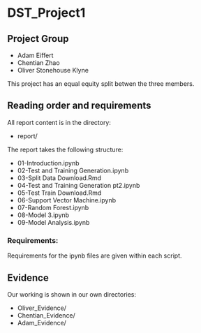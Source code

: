# DST_Project1

## Project Group

* Adam Eiffert
* Chentian Zhao
* Oliver Stonehouse Klyne

This project has an equal equity split betwen the three members.

## Reading order and requirements

All report content is in the directory:

* report/

The report takes the following structure:

* 01-Introduction.ipynb
* 02-Test and Training Generation.ipynb
* 03-Split Data Download.Rmd
* 04-Test and Training Generation pt2.ipynb
* 05-Test Train Download.Rmd
* 06-Support Vector Machine.ipynb
* 07-Random Forest.ipynb
* 08-Model 3.ipynb
* 09-Model Analysis.ipynb

### Requirements:

Requirements for the ipynb files are given within each script.

## Evidence

Our working is shown in our own directories:

* Oliver_Evidence/
* Chentian_Evidence/
* Adam_Evidence/
